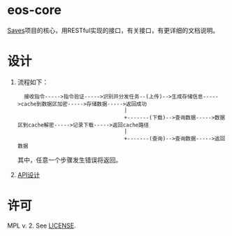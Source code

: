 # eos-core

[Saves](https://github.com/gavin-chan/saves)项目的核心，用RESTful实现的接口，有关接口，有更详细的文档说明。

# 设计
1. 流程如下：
    ```
      接收指令----->指令验证----->识别并分发任务--(上传)-->生成存储信息----->cache到数据区加密----->存储数据----->返回成功
                                      |
                                      +-------(下载)-->查询数据----->数据区到cache解密----->记录下载----->返回cache路径
                                      |
                                      +-------(查询)-->查询数据----->返回数据
    ```
    其中，任意一个步骤发生错误将返回。
    
 2. [API设计](./doc/INDEX.md)
    
# 许可
MPL v. 2. See [LICENSE](./LICENSE).
